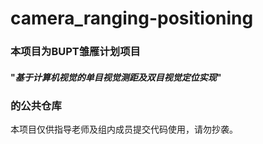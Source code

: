 # camera_ranging-positioning
### 本项目为BUPT雏雁计划项目

#### "*基于计算机视觉的单目视觉测距及双目视觉定位实现*"

### 的公共仓库

本项目仅供指导老师及组内成员提交代码使用，请勿抄袭。

